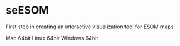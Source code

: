 # seESOM
First step in creating an interactive visualization tool for ESOM maps

Mac 64bit
Linux 64bit
Windows 64bit
